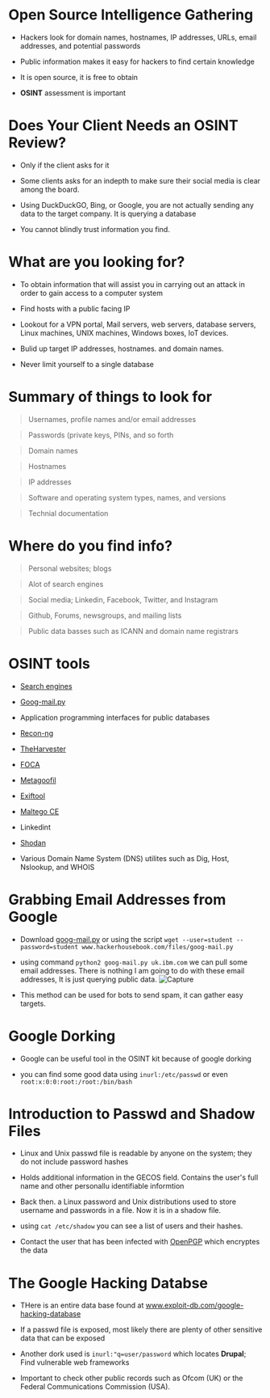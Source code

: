 # Open Source Intelligence Gathering
* Hackers look for domain names, hostnames, IP addresses, URLs, email addresses, and potential passwords

* Public information makes it easy for hackers to find certain knowledge 

* It is open source, it is free to obtain 

* **OSINT** assessment is important 

# Does Your Client Needs an OSINT Review?
* Only if the client asks for it 

* Some clients asks for an indepth to make sure their social media is clear among the board. 

* Using DuckDuckGO, Bing, or Google, you are not actually sending any data to the target company. It is querying a database 

* You cannot blindly trust information you find. 

# What are you looking for?
* To obtain information that will assist you in carrying out an attack in order to gain access to a computer system 

* Find hosts with a public facing IP 

* Lookout for a VPN portal, Mail servers, web servers, database servers, Linux machines, UNIX machines, Windows boxes, IoT devices. 

* Bulid up target IP addresses, hostnames. and domain names. 

* Never limit yourself to a single database

# Summary of things to look for
> Usernames, profile names and/or email addresses
 
> Passwords (private keys, PINs, and so forth 

> Domain names

> Hostnames

> IP addresses

> Software and operating system types, names, and versions

> Technial documentation

# Where do you find info?
> Personal websites; blogs

> Alot of search engines

> Social media; Linkedin, Facebook, Twitter, and Instagram

> Github, Forums, newsgroups, and mailing lists

> Public data basses such as ICANN and domain name registrars

# OSINT tools
* [Search engines](google.com)

* [Goog-mail.py](https://github.com/leebaird/discover/blob/master/mods/goog-mail.py)

* Application programming interfaces for public databases
 
* [Recon-ng](https://github.com/lanmaster53/recon-ng)
 
* [TheHarvester](https://github.com/laramies/theHarvester/stargazers)

* [FOCA](https://github.com/ElevenPaths/FOCA)

* [Metagoofil](https://tools.kali.org/information-gathering/metagoofil)

* [Exiftool](https://exiftool.org/)

* [Maltego CE](https://www.maltego.com/products/)

* Linkedint

* [Shodan](https://www.shodan.io/)

* Various Domain Name System (DNS) utilites such as Dig, Host, Nslookup, and WHOIS

# Grabbing Email Addresses from Google 
* Download [goog-mail.py](www.hackerhousebook.com/files/goog-mail.py) or using the script ``wget --user=student --password=student www.hackerhousebook.com/files/goog-mail.py``

* using command ``python2 goog-mail.py uk.ibm.com`` we can pull some email addresses. There is nothing I am going to do with these email addresses, It is just querying public data.
![Capture](https://user-images.githubusercontent.com/81980702/116955410-11c2a300-ac58-11eb-8505-fd3d74948250.JPG)

* This method can be used for bots to send spam, it can gather easy targets.

# Google Dorking 
* Google can be useful tool in the OSINT kit because of google dorking

* you can find some good data using ``inurl:/etc/passwd`` or even ``root:x:0:0:root:/root:/bin/bash``

# Introduction to Passwd and Shadow Files 
* Linux and Unix passwd file is readable by anyone on the system; they do not include password hashes 

* Holds additional information in the GECOS field. Contains the user's full name and other personallu identifiable informtion

* Back then. a Linux password and Unix distributions used to store username and passwords in a file. Now it is in a shadow file.

* using ``cat /etc/shadow`` you can see a list of users and their hashes.

* Contact the user that has been infected with [OpenPGP](https://www.openpgp.org/) which encryptes the data

# The Google Hacking Databse
* THere is an entire data base found at www.exploit-db.com/google-hacking-database 

* If a passwd file is exposed, most likely there are plenty of other sensitive data that can be exposed

* Another dork used is ``inurl:"q=user/password`` which locates **Drupal**; Find vulnerable web frameworks

* Important to check other public records such as Ofcom (UK) or the Federal Communications Commission (USA).


































